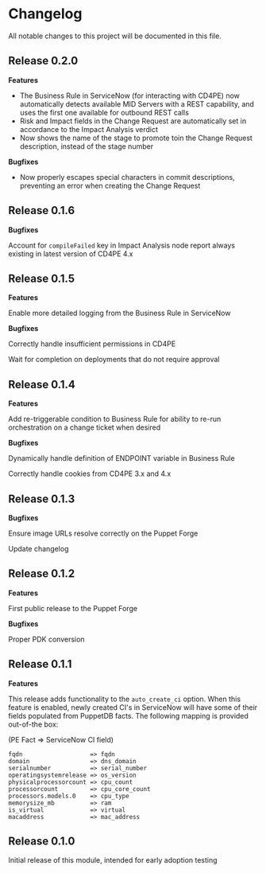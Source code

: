 # Changelog

All notable changes to this project will be documented in this file.

## Release 0.2.0

**Features**
- The Business Rule in ServiceNow (for interacting with CD4PE) now automatically detects available MID Servers with a REST capability, and uses the first one available for outbound REST calls
- Risk and Impact fields in the Change Request are automatically set in accordance to the Impact Analysis verdict
- Now shows the name of the stage to promote toin the Change Request description, instead of the stage number

**Bugfixes**
- Now properly escapes special characters in commit descriptions, preventing an error when creating the Change Request

## Release 0.1.6

**Bugfixes**

Account for `compileFailed` key in Impact Analysis node report always existing in latest version of CD4PE 4.x

## Release 0.1.5

**Features**

Enable more detailed logging from the Business Rule in ServiceNow

**Bugfixes**

Correctly handle insufficient permissions in CD4PE

Wait for completion on deployments that do not require approval

## Release 0.1.4

**Features**

Add re-triggerable condition to Business Rule for ability to re-run orchestration on a change ticket when desired

**Bugfixes**

Dynamically handle definition of ENDPOINT variable in Business Rule

Correctly handle cookies from CD4PE 3.x and 4.x

## Release 0.1.3

**Bugfixes**

Ensure image URLs resolve correctly on the Puppet Forge

Update changelog

## Release 0.1.2

**Features**

First public release to the Puppet Forge

**Bugfixes**

Proper PDK conversion

## Release 0.1.1

**Features**

This release adds functionality to the `auto_create_ci` option. When this feature is enabled, newly created CI's in ServiceNow will have some of their fields populated from PuppetDB facts. The following mapping is provided out-of-the box:

(PE Fact => ServiceNow CI field)

```
fqdn                   => fqdn
domain                 => dns_domain
serialnumber           => serial_number
operatingsystemrelease => os_version
physicalprocessorcount => cpu_count
processorcount         => cpu_core_count
processors.models.0    => cpu_type
memorysize_mb          => ram
is_virtual             => virtual
macaddress             => mac_address
```

## Release 0.1.0

Initial release of this module, intended for early adoption testing
